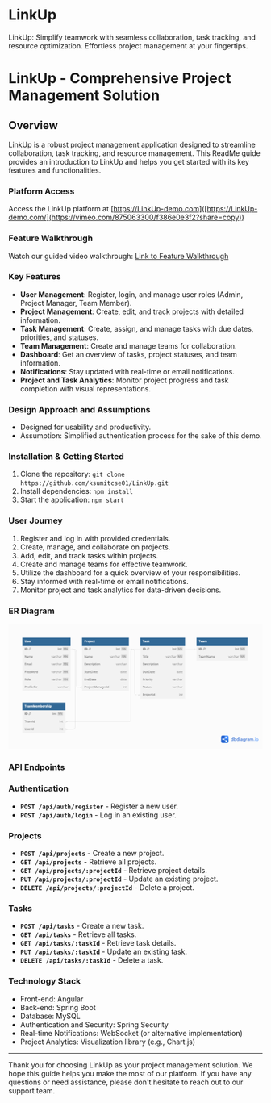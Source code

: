 # LinkUp
LinkUp: Simplify teamwork with seamless collaboration, task tracking, and resource optimization. Effortless project management at your fingertips.

# **LinkUp - Comprehensive Project Management Solution**

## **Overview**

LinkUp is a robust project management application designed to streamline collaboration, task tracking, and resource management. This ReadMe guide provides an introduction to LinkUp and helps you get started with its key features and functionalities.

### **Platform Access**

Access the LinkUp platform at [https://LinkUp-demo.com]([https://LinkUp-demo.com/](https://vimeo.com/875063300/f386e0e3f2?share=copy))

### **Feature Walkthrough**

Watch our guided video walkthrough: [Link to Feature Walkthrough](https://youtube-link-to-walkthrough/)

### **Key Features**

- **User Management**: Register, login, and manage user roles (Admin, Project Manager, Team Member).
- **Project Management**: Create, edit, and track projects with detailed information.
- **Task Management**: Create, assign, and manage tasks with due dates, priorities, and statuses.
- **Team Management**: Create and manage teams for collaboration.
- **Dashboard**: Get an overview of tasks, project statuses, and team information.
- **Notifications**: Stay updated with real-time or email notifications.
- **Project and Task Analytics**: Monitor project progress and task completion with visual representations.

### **Design Approach and Assumptions**

- Designed for usability and productivity.
- Assumption: Simplified authentication process for the sake of this demo.

### **Installation & Getting Started**

1. Clone the repository: `git clone https://github.com/ksumitcse01/LinkUp.git`
2. Install dependencies: `npm install`
3. Start the application: `npm start`

### **User Journey**

1. Register and log in with provided credentials.
2. Create, manage, and collaborate on projects.
3. Add, edit, and track tasks within projects.
4. Create and manage teams for effective teamwork.
5. Utilize the dashboard for a quick overview of your responsibilities.
6. Stay informed with real-time or email notifications.
7. Monitor project and task analytics for data-driven decisions.

### **ER Diagram**
![Alt Text](DB_Schema_LinkUp.png)

### **API Endpoints**

### **Authentication**

- **`POST /api/auth/register`** - Register a new user.
- **`POST /api/auth/login`** - Log in an existing user.

### **Projects**

- **`POST /api/projects`** - Create a new project.
- **`GET /api/projects`** - Retrieve all projects.
- **`GET /api/projects/:projectId`** - Retrieve project details.
- **`PUT /api/projects/:projectId`** - Update an existing project.
- **`DELETE /api/projects/:projectId`** - Delete a project.

### **Tasks**

- **`POST /api/tasks`** - Create a new task.
- **`GET /api/tasks`** - Retrieve all tasks.
- **`GET /api/tasks/:taskId`** - Retrieve task details.
- **`PUT /api/tasks/:taskId`** - Update an existing task.
- **`DELETE /api/tasks/:taskId`** - Delete a task.

### **Technology Stack**

- Front-end: Angular
- Back-end: Spring Boot
- Database: MySQL
- Authentication and Security: Spring Security
- Real-time Notifications: WebSocket (or alternative implementation)
- Project Analytics: Visualization library (e.g., Chart.js)

---

Thank you for choosing LinkUp as your project management solution. We hope this guide helps you make the most of our platform. If you have any questions or need assistance, please don't hesitate to reach out to our support team.
